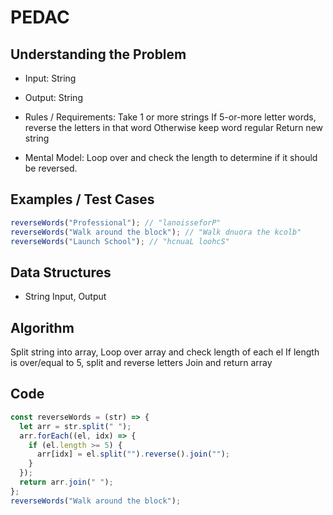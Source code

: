 # PEDAC

## Understanding the Problem

- Input:
  String
- Output:
  String

- Rules / Requirements:
  Take 1 or more strings
  If 5-or-more letter words, reverse the letters in that word
  Otherwise keep word regular
  Return new string

- Mental Model:
  Loop over and check the length to determine if it should be reversed.

## Examples / Test Cases

```js
reverseWords("Professional"); // "lanoisseforP"
reverseWords("Walk around the block"); // "Walk dnuora the kcolb"
reverseWords("Launch School"); // "hcnuaL loohcS"
```

## Data Structures

- String
  Input, Output

## Algorithm

Split string into array,
Loop over array and check length of each el
If length is over/equal to 5, split and reverse letters
Join and return array

## Code

```js
const reverseWords = (str) => {
  let arr = str.split(" ");
  arr.forEach((el, idx) => {
    if (el.length >= 5) {
      arr[idx] = el.split("").reverse().join("");
    }
  });
  return arr.join(" ");
};
reverseWords("Walk around the block");
```
